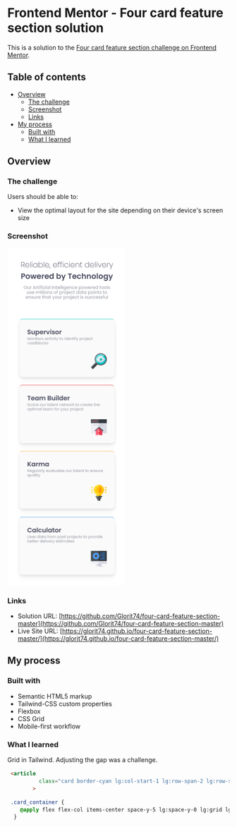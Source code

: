 # Frontend Mentor - Four card feature section solution

This is a solution to the [Four card feature section challenge on Frontend Mentor](https://www.frontendmentor.io/challenges/four-card-feature-section-weK1eFYK). 

## Table of contents

- [Overview](#overview)
  - [The challenge](#the-challenge)
  - [Screenshot](#screenshot)
  - [Links](#links)
- [My process](#my-process)
  - [Built with](#built-with)
  - [What I learned](#what-i-learned)


## Overview

### The challenge

Users should be able to:

- View the optimal layout for the site depending on their device's screen size

### Screenshot

![Mobile view](./images/Screenshot-FM-Four-card-feature-section.png)


### Links

- Solution URL: [https://github.com/Glorit74/four-card-feature-section-master](https://github.com/Glorit74/four-card-feature-section-master)
- Live Site URL: [https://glorit74.github.io/four-card-feature-section-master/](https://glorit74.github.io/four-card-feature-section-master/)

## My process

### Built with

- Semantic HTML5 markup
- Tailwind-CSS custom properties
- Flexbox
- CSS Grid
- Mobile-first workflow

### What I learned

Grid in Tailwind. Adjusting the gap was a challenge.

```html
 <article
          class="card border-cyan lg:col-start-1 lg:row-span-2 lg:row-start-2"
        >
```
```css
 .card_container {
    @apply flex flex-col items-center space-y-5 lg:space-y-0 lg:grid lg:grid-cols-3 lg:grid-rows-4 lg:gap-x-14 lg:gap-y-7;
  }
```



